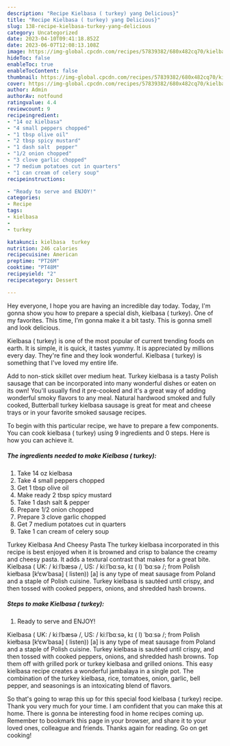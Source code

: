 ```yaml
---
description: "Recipe Kielbasa ( turkey) yang Delicious}"
title: "Recipe Kielbasa ( turkey) yang Delicious}"
slug: 138-recipe-kielbasa-turkey-yang-delicious
category: Uncategorized
date: 2023-04-10T09:41:18.852Z
date: 2023-06-07T12:08:13.108Z
image: https://img-global.cpcdn.com/recipes/57839382/680x482cq70/kielbasa-turkey-recipe-main-photo.jpg
hideToc: false
enableToc: true
enableTocContent: false
thumbnail: https://img-global.cpcdn.com/recipes/57839382/680x482cq70/kielbasa-turkey-recipe-main-photo.jpg
cover: https://img-global.cpcdn.com/recipes/57839382/680x482cq70/kielbasa-turkey-recipe-main-photo.jpg
author: Admin
authorAv: notfound
ratingvalue: 4.4
reviewcount: 9
recipeingredient:
- "14 oz kielbasa"
- "4 small peppers chopped"
- "1 tbsp olive oil"
- "2 tbsp spicy mustard"
- "1 dash salt  pepper"
- "1/2 onion chopped"
- "3 clove garlic chopped"
- "7 medium potatoes cut in quarters"
- "1 can cream of celery soup"
recipeinstructions:

- "Ready to serve and ENJOY!"
categories:
- Recipe
tags:
- kielbasa
- 
- turkey

katakunci: kielbasa  turkey 
nutrition: 246 calories
recipecuisine: American
preptime: "PT26M"
cooktime: "PT48M"
recipeyield: "2"
recipecategory: Dessert

---
```



Hey everyone, I hope you are having an incredible day today. Today, I'm gonna show you how to prepare a special dish, kielbasa ( turkey). One of my favorites. This time, I'm gonna make it a bit tasty. This is gonna smell and look delicious.

Kielbasa ( turkey) is one of the most popular of current trending foods on earth. It is simple, it is quick, it tastes yummy. It is appreciated by millions every day. They're fine and they look wonderful. Kielbasa ( turkey) is something that I've loved my entire life.

Add to non-stick skillet over medium heat. Turkey kielbasa is a tasty Polish sausage that can be incorporated into many wonderful dishes or eaten on its own! You&#39;ll usually find it pre-cooked and it&#39;s a great way of adding wonderful smoky flavors to any meal. Natural hardwood smoked and fully cooked, Butterball turkey kielbasa sausage is great for meat and cheese trays or in your favorite smoked sausage recipes.


To begin with this particular recipe, we have to prepare a few components. You can cook kielbasa ( turkey) using 9 ingredients and 0 steps. Here is how you can achieve it.

<!--inarticleads1-->

##### The ingredients needed to make Kielbasa ( turkey):

1. Take 14 oz kielbasa
1. Take 4 small peppers chopped
1. Get 1 tbsp olive oil
1. Make ready 2 tbsp spicy mustard
1. Take 1 dash salt &amp; pepper
1. Prepare 1/2 onion chopped
1. Prepare 3 clove garlic chopped
1. Get 7 medium potatoes cut in quarters
1. Take 1 can cream of celery soup


Turkey Kielbasa And Cheesy Pasta The turkey kielbasa incorporated in this recipe is best enjoyed when it is browned and crisp to balance the creamy and cheesy pasta. It adds a textural contrast that makes for a great bite. Kielbasa ( UK: / kiːlˈbæsə /, US: / kiːlˈbɑːsə, kɪ ( l) ˈbɑːsə /; from Polish kiełbasa [kʲɛwˈbasa] ( listen)) [a] is any type of meat sausage from Poland and a staple of Polish cuisine. Turkey kielbasa is sautéed until crispy, and then tossed with cooked peppers, onions, and shredded hash browns. 

<!--inarticleads2-->

##### Steps to make Kielbasa ( turkey):


1. Ready to serve and ENJOY!

Kielbasa ( UK: / kiːlˈbæsə /, US: / kiːlˈbɑːsə, kɪ ( l) ˈbɑːsə /; from Polish kiełbasa [kʲɛwˈbasa] ( listen)) [a] is any type of meat sausage from Poland and a staple of Polish cuisine. Turkey kielbasa is sautéed until crispy, and then tossed with cooked peppers, onions, and shredded hash browns. Top them off with grilled pork or turkey kielbasa and grilled onions. This easy kielbasa recipe creates a wonderful jambalaya in a single pot. The combination of the turkey kielbasa, rice, tomatoes, onion, garlic, bell pepper, and seasonings is an intoxicating blend of flavors. 

So that's going to wrap this up for this special food kielbasa ( turkey) recipe. Thank you very much for your time. I am confident that you can make this at home. There is gonna be interesting food in home recipes coming up. Remember to bookmark this page in your browser, and share it to your loved ones, colleague and friends. Thanks again for reading. Go on get cooking!
